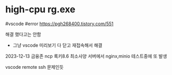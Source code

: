 

# high-cpu rg.exe
#vscode
#error
https://pgh268400.tistory.com/551

해결 했다고는 안함
- 그냥 vscode 미리보기 다 닫고 재접속해서 해결 

2023-12-13
금융존 ncp 록키8.6 최소사양 서버에서 nginx,minio 테스트중에 또 발생

vscode remote ssh 문제인듯